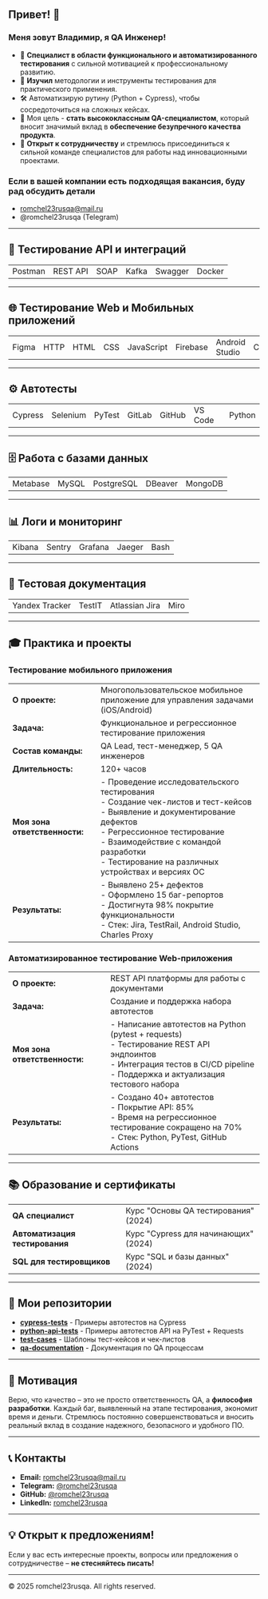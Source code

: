 ## Привет! 👋

### Меня зовут Владимир, я QA Инженер!

- 🚀 **Специалист в области функционального и автоматизированного тестирования** с сильной мотивацией к профессиональному развитию.
- 🎒 **Изучил** методологии и инструменты тестирования для практического применения.
- 🛠️ Автоматизирую рутину (Python + Cypress), чтобы сосредоточиться на сложных кейсах.
- 🎯 Моя цель - **стать высококлассным QA-специалистом**, который вносит значимый вклад в **обеспечение безупречного качества продукта**.
- 🤝 **Открыт к сотрудничеству** и стремлюсь присоединиться к сильной команде специалистов для работы над инновационными проектами.

### Если в вашей компании есть подходящая вакансия, буду рад обсудить детали

- romchel23rusqa@mail.ru
- @romchel23rusqa (Telegram)

---

## 🧪 Тестирование API и интеграций

| | | | | | |
|--|--|--|--|--|--|
|Postman|REST API|SOAP|Kafka|Swagger|Docker|

---

## 🌐 Тестирование Web и Мобильных приложений

| | | | | | | | | |
|--|--|--|--|--|--|--|--|--|
|Figma|HTTP|HTML|CSS|JavaScript|Firebase|Android Studio|Charles|Burp Suite|

---

## ⚙️ Автотесты

| | | | | | | |
|--|--|--|--|--|--|--|
|Cypress|Selenium|PyTest|GitLab|GitHub|VS Code|Python|

---

## 🗄️ Работа с базами данных

| | | | | |
|--|--|--|--|--|
|Metabase|MySQL|PostgreSQL|DBeaver|MongoDB|

---

## 📊 Логи и мониторинг

| | | | | |
|--|--|--|--|--|
|Kibana|Sentry|Grafana|Jaeger|Bash|

---

## 📝 Тестовая документация

| | | | |
|--|--|--|--|
|Yandex Tracker|TestIT|Atlassian Jira|Miro|

---

## 🎓 Практика и проекты

### Тестирование мобильного приложения

| | |
|--|--|
|**О проекте:**| Многопользовательское мобильное приложение для управления задачами (iOS/Android)|
|**Задача:**| Функциональное и регрессионное тестирование приложения|
|**Состав команды:**| QA Lead, тест-менеджер, 5 QA инженеров|
|**Длительность:**| 120+ часов|
|**Моя зона ответственности:**| - Проведение исследовательского тестирования<br/>- Создание чек-листов и тест-кейсов<br/>- Выявление и документирование дефектов<br/>- Регрессионное тестирование<br/>- Взаимодействие с командой разработки<br/>- Тестирование на различных устройствах и версиях ОС|
|**Результаты:**| - Выявлено 25+ дефектов<br/>- Оформлено 15 баг-репортов<br/>- Достигнута 98% покрытие функциональности<br/>- Стек: Jira, TestRail, Android Studio, Charles Proxy|

### Автоматизированное тестирование Web-приложения

| | |
|--|--|
|**О проекте:**| REST API платформы для работы с документами|
|**Задача:**| Создание и поддержка набора автотестов|
|**Моя зона ответственности:**| - Написание автотестов на Python (pytest + requests)<br/>- Тестирование REST API эндпоинтов<br/>- Интеграция тестов в CI/CD pipeline<br/>- Поддержка и актуализация тестового набора|
|**Результаты:**| - Создано 40+ автотестов<br/>- Покрытие API: 85%<br/>- Время на регрессионное тестирование сокращено на 70%<br/>- Стек: Python, PyTest, GitHub Actions|

---

## 📚 Образование и сертификаты

| | |
|--|--|
|**QA специалист**| Курс "Основы QA тестирования" (2024)|
|**Автоматизация тестирования**| Курс "Cypress для начинающих" (2024)|
|**SQL для тестировщиков**| Курс "SQL и базы данных" (2024)|

---

## 📱 Мои репозитории

- **[cypress-tests](https://github.com/romchel23rusqa)** - Примеры автотестов на Cypress
- **[python-api-tests](https://github.com/romchel23rusqa)** - Примеры автотестов API на PyTest + Requests
- **[test-cases](https://github.com/romchel23rusqa)** - Шаблоны тест-кейсов и чек-листов
- **[qa-documentation](https://github.com/romchel23rusqa)** - Документация по QA процессам

---

## 🚀 Мотивация

Верю, что качество – это не просто ответственность QA, а **философия разработки**. Каждый баг, выявленный на этапе тестирования, экономит время и деньги. Стремлюсь постоянно совершенствоваться и вносить реальный вклад в создание надежного, безопасного и удобного ПО.

---

## 📞 Контакты

- **Email:** romchel23rusqa@mail.ru
- **Telegram:** [@romchel23rusqa](https://t.me/romchel23rusqa)
- **GitHub:** [@romchel23rusqa](https://github.com/romchel23rusqa)
- **LinkedIn:** [romchel23rusqa](https://linkedin.com/in/romchel23rusqa)

---

## 💡 Открыт к предложениям!

Если у вас есть интересные проекты, вопросы или предложения о сотрудничестве – **не стесняйтесь писать!**

---

© 2025 romchel23rusqa. All rights reserved.
